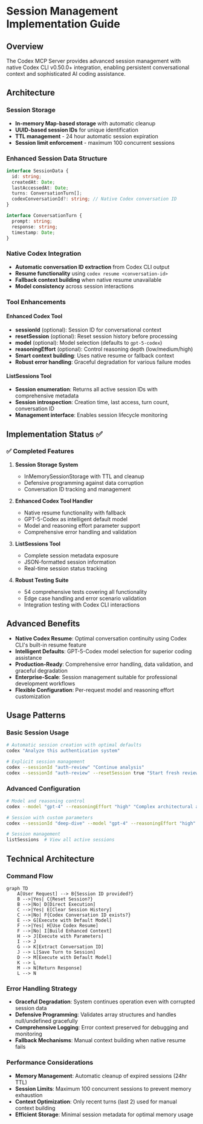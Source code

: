 # Session Management Implementation Guide

## Overview
The Codex MCP Server provides advanced session management with native Codex CLI v0.50.0+ integration, enabling persistent conversational context and sophisticated AI coding assistance.

## Architecture

### Session Storage
- **In-memory Map-based storage** with automatic cleanup
- **UUID-based session IDs** for unique identification
- **TTL management** - 24 hour automatic session expiration
- **Session limit enforcement** - maximum 100 concurrent sessions

### Enhanced Session Data Structure
```typescript
interface SessionData {
  id: string;
  createdAt: Date;
  lastAccessedAt: Date;
  turns: ConversationTurn[];
  codexConversationId?: string; // Native Codex conversation ID
}

interface ConversationTurn {
  prompt: string;
  response: string;
  timestamp: Date;
}
```

### Native Codex Integration
- **Automatic conversation ID extraction** from Codex CLI output
- **Resume functionality** using `codex resume <conversation-id>`
- **Fallback context building** when native resume unavailable
- **Model consistency** across session interactions

### Tool Enhancements

#### Enhanced Codex Tool
- **sessionId** (optional): Session ID for conversational context
- **resetSession** (optional): Reset session history before processing
- **model** (optional): Model selection (defaults to `gpt-5-codex`)
- **reasoningEffort** (optional): Control reasoning depth (low/medium/high)
- **Smart context building**: Uses native resume or fallback context
- **Robust error handling**: Graceful degradation for various failure modes

#### ListSessions Tool
- **Session enumeration**: Returns all active session IDs with comprehensive metadata
- **Session introspection**: Creation time, last access, turn count, conversation ID
- **Management interface**: Enables session lifecycle monitoring

## Implementation Status ✅

### ✅ Completed Features
1. **Session Storage System**
   - InMemorySessionStorage with TTL and cleanup
   - Defensive programming against data corruption
   - Conversation ID tracking and management

2. **Enhanced Codex Tool Handler**
   - Native resume functionality with fallback
   - GPT-5-Codex as intelligent default model
   - Model and reasoning effort parameter support
   - Comprehensive error handling and validation

3. **ListSessions Tool**
   - Complete session metadata exposure
   - JSON-formatted session information
   - Real-time session status tracking

4. **Robust Testing Suite**
   - 54 comprehensive tests covering all functionality
   - Edge case handling and error scenario validation
   - Integration testing with Codex CLI interactions

## Advanced Benefits
- **Native Codex Resume**: Optimal conversation continuity using Codex CLI's built-in resume feature
- **Intelligent Defaults**: GPT-5-Codex model selection for superior coding assistance
- **Production-Ready**: Comprehensive error handling, data validation, and graceful degradation
- **Enterprise-Scale**: Session management suitable for professional development workflows
- **Flexible Configuration**: Per-request model and reasoning effort customization

## Usage Patterns

### Basic Session Usage
```bash
# Automatic session creation with optimal defaults
codex "Analyze this authentication system"

# Explicit session management
codex --sessionId "auth-review" "Continue analysis"
codex --sessionId "auth-review" --resetSession true "Start fresh review"
```

### Advanced Configuration
```bash
# Model and reasoning control
codex --model "gpt-4" --reasoningEffort "high" "Complex architectural analysis"

# Session with custom parameters
codex --sessionId "deep-dive" --model "gpt-4" --reasoningEffort "high" "Advanced optimization review"

# Session management
listSessions  # View all active sessions
```

## Technical Architecture

### Command Flow
```mermaid
graph TD
    A[User Request] --> B{Session ID provided?}
    B -->|Yes| C{Reset Session?}
    B -->|No| D[Direct Execution]
    C -->|Yes| E[Clear Session History]
    C -->|No| F{Codex Conversation ID exists?}
    E --> G[Execute with Default Model]
    F -->|Yes| H[Use Codex Resume]
    F -->|No| I[Build Enhanced Context]
    H --> J[Execute with Parameters]
    I --> J
    G --> K[Extract Conversation ID]
    J --> L[Save Turn to Session]
    D --> M[Execute with Default Model]
    K --> L
    M --> N[Return Response]
    L --> N
```

### Error Handling Strategy
- **Graceful Degradation**: System continues operation even with corrupted session data
- **Defensive Programming**: Validates array structures and handles null/undefined gracefully
- **Comprehensive Logging**: Error context preserved for debugging and monitoring
- **Fallback Mechanisms**: Manual context building when native resume fails

### Performance Considerations
- **Memory Management**: Automatic cleanup of expired sessions (24hr TTL)
- **Session Limits**: Maximum 100 concurrent sessions to prevent memory exhaustion
- **Context Optimization**: Only recent turns (last 2) used for manual context building
- **Efficient Storage**: Minimal session metadata for optimal memory usage